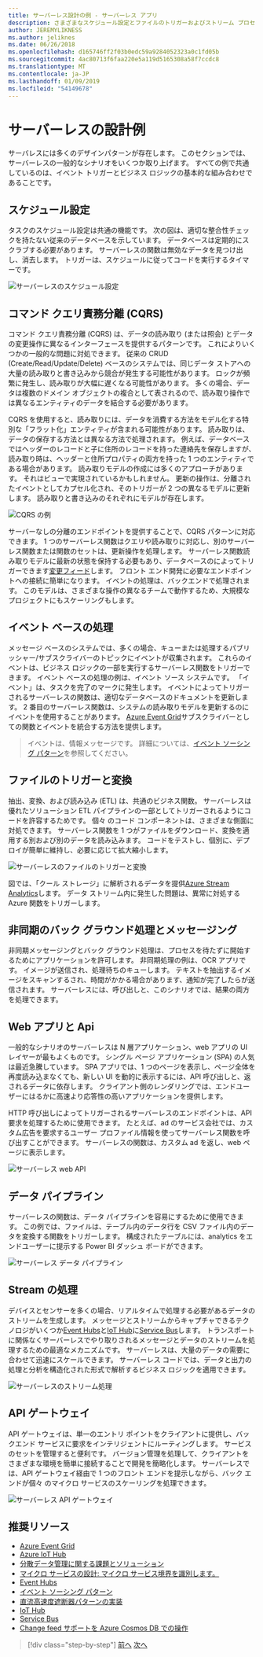 ```yaml
---
title: サーバーレス設計の例 - サーバーレス アプリ
description: さまざまなスケジュール設定とファイルのトリガーおよびストリーム プロセスにイベント ベースの処理からのサーバーレス アーキテクチャでサポートされるシナリオについて説明します。
author: JEREMYLIKNESS
ms.author: jeliknes
ms.date: 06/26/2018
ms.openlocfilehash: d165746ff2f03b0edc59a9284052323a0c1fd05b
ms.sourcegitcommit: 4ac80713f6faa220e5a119d5165308a58f7ccdc8
ms.translationtype: MT
ms.contentlocale: ja-JP
ms.lasthandoff: 01/09/2019
ms.locfileid: "54149678"
---
```

# <a name="serverless-design-examples"></a>サーバーレスの設計例

サーバレスには多くのデザインパターンが存在します。 このセクションでは、サーバーレスの一般的なシナリオをいくつか取り上げます。 すべての例で共通しているのは、イベント トリガーとビジネス ロジックの基本的な組み合わせであることです。

## <a name="scheduling"></a>スケジュール設定

タスクのスケジュール設定は共通の機能です。 次の図は、適切な整合性チェックを持たない従来のデータベースを示しています。 データベースは定期的にスクラブする必要があります。 サーバーレスの関数は無効なデータを見つけ出し、消去します。 トリガーは、スケジュールに従ってコードを実行するタイマーです。

![サーバーレスのスケジュール設定](./media/serverless-scheduling.png)

## <a name="command-and-query-responsibility-segregation-cqrs"></a>コマンド クエリ責務分離 (CQRS)

コマンド クエリ責務分離 (CQRS) は、データの読み取り (または照会) とデータの変更操作に異なるインターフェースを提供するパターンです。 これによりいくつかの一般的な問題に対処できます。 従来の CRUD (Create/Read/Update/Delete) ベースのシステムでは、同じデータ ストアへの大量の読み取りと書き込みから競合が発生する可能性があります。 ロックが頻繁に発生し、読み取りが大幅に遅くなる可能性があります。 多くの場合、データは複数のドメイン オブジェクトの複合として表されるので、読み取り操作では異なるエンティティのデータを結合する必要があります。

CQRS を使用すると、読み取りには、データを消費する方法をモデル化する特別な「フラット化」エンティティが含まれる可能性があります。 読み取りは、データの保存する方法とは異なる方法で処理されます。 例えば、データベースではヘッダーのレコードと子に住所のレコードを持った連絡先を保存しますが、読み取り時は、ヘッダーと住所プロパティの両方を持った 1 つのエンティティである場合があります。 読み取りモデルの作成には多くのアプローチがあります。 それはビューで実現されているかもしれません。 更新の操作は、分離されたイベントとしてカプセル化され、そのトリガーが 2 つの異なるモデルに更新します。 読み取りと書き込みのそれぞれにモデルが存在します。

![CQRS の例](./media/cqrs-example.png)

サーバーなしの分離のエンドポイントを提供することで、CQRS パターンに対応できます。 1 つのサーバーレス関数はクエリや読み取りに対応し、別のサーバーレス関数または関数のセットは、更新操作を処理します。 サーバーレス関数読み取りモデルに最新の状態を保持する必要もあり、データベースのによってトリガーできます[変更フィード](https://docs.microsoft.com/azure/cosmos-db/change-feed)します。 フロント エンド開発に必要なエンドポイントへの接続に簡単になります。 イベントの処理は、バックエンドで処理されます。 このモデルは、さまざまな操作の異なるチームで動作するため、大規模なプロジェクトにもスケーリングもします。

## <a name="event-based-processing"></a>イベント ベースの処理

メッセージ ベースのシステムでは、多くの場合、キューまたは処理するパブリッシャー/サブスクライバーのトピックにイベントが収集されます。 これらのイベントは、ビジネス ロジックの一部を実行するサーバーレス関数をトリガーできます。 イベント ベースの処理の例は、イベント ソース システムです。 「イベント」は、タスクを完了のマークに発生します。 イベントによってトリガーされるサーバーレスの関数は、適切なデータベースのドキュメントを更新します。 2 番目のサーバーレス関数は、システムの読み取りモデルを更新するのにイベントを使用することがあります。 [Azure Event Grid](https://docs.microsoft.com/azure/event-grid/overview)サブスクライバーとしての関数とイベントを統合する方法を提供します。

> イベントは、情報メッセージです。 詳細については、[イベント ソーシング パターン](https://docs.microsoft.com/azure/architecture/patterns/event-sourcing)を参照してください。

## <a name="file-triggers-and-transformations"></a>ファイルのトリガーと変換

抽出、変換、および読み込み (ETL) は、共通のビジネス関数。 サーバーレスは優れたソリューション ETL パイプラインの一部としてトリガーされるようにコードを許容するためです。 個々 のコード コンポーネントは、さまざまな側面に対処できます。 サーバーレス関数を 1 つがファイルをダウンロード、変換を適用する別および別のデータを読み込みます。 コードをテストし、個別に、デプロイが簡単に維持し、必要に応じて拡大縮小します。

![サーバーレスのファイルのトリガーと変換](./media/serverless-file-triggers.png)

図では、「クール ストレージ」に解析されるデータを提供[Azure Stream Analytics](https://docs.microsoft.com/azure/stream-analytics)します。 データ ストリーム内に発生した問題は、異常に対処する Azure 関数をトリガーします。

## <a name="asynchronous-background-processing-and-messaging"></a>非同期のバック グラウンド処理とメッセージング

非同期メッセージングとバック グラウンド処理は、プロセスを待たずに開始するためにアプリケーションを許可します。 非同期処理の例は、OCR アプリです。 イメージが送信され、処理待ちのキューします。 テキストを抽出するイメージをスキャンするされ、時間がかかる場合があります、通知が完了したらが送信されます。 サーバーレスには、呼び出しと、このシナリオでは、結果の両方を処理できます。

## <a name="web-apps-and-apis"></a>Web アプリと Api

一般的なシナリオのサーバーレスは N 層アプリケーション、web アプリの UI レイヤーが最もよくものです。 シングル ページ アプリケーション (SPA) の人気は最近急騰しています。 SPA アプリでは、1 つのページを表示し、ページ全体を再度読み込まなくても、新しい UI を動的に表示するには、API 呼び出しと、返されるデータに依存します。 クライアント側のレンダリングでは、エンドユーザーにはるかに高速より応答性の高いアプリケーションを提供します。

HTTP 呼び出しによってトリガーされるサーバーレスのエンドポイントは、API 要求を処理するために使用できます。 たとえば、ad のサービス会社では、カスタム広告を要求するユーザー プロファイル情報を使ってサーバーレス関数を呼び出すことができます。 サーバーレスの関数は、カスタム ad を返し、web ページに表示します。

![サーバーレス web API](./media/serverless-web-api.png)

## <a name="data-pipeline"></a>データ パイプライン

サーバーレスの関数は、データ パイプラインを容易にするために使用できます。 この例では、ファイルは、テーブル内のデータ行を CSV ファイル内のデータを変換する関数をトリガーします。 構成されたテーブルには、analytics をエンドユーザーに提示する Power BI ダッシュ ボードができます。

![サーバーレス データ パイプライン](./media/serverless-data-pipeline.png)

## <a name="stream-processing"></a>Stream の処理

デバイスとセンサーを多くの場合、リアルタイムで処理する必要があるデータのストリームを生成します。 メッセージとストリームからキャプチャできるテクノロジがいくつか[Event Hubs](https://docs.microsoft.com/azure/event-hubs/event-hubs-what-is-event-hubs)と[IoT Hub](https://docs.microsoft.com/azure/iot-hub)に[Service Bus](https://docs.microsoft.com/azure/service-bus)します。 トランスポートに関係なくサーバーレスでやり取りされるメッセージとデータのストリームを処理するための最適なメカニズムです。 サーバーレスは、大量のデータの需要に合わせて迅速にスケールできます。 サーバーレス コードでは、データと出力の処理と分析を構造化された形式で解析するビジネス ロジックを適用できます。

![サーバーレスのストリーム処理](./media/serverless-stream-processing.png)

## <a name="api-gateway"></a>API ゲートウェイ

API ゲートウェイは、単一のエントリ ポイントをクライアントに提供し、バックエンド サービスに要求をインテリジェントにルーティングします。 サービスのセットを管理すると便利です。 バージョン管理を処理して、クライアントをさまざまな環境を簡単に接続することで開発を簡略化します。 サーバーレスでは、API ゲートウェイ経由で 1 つのフロント エンドを提示しながら、バック エンドが個々 のマイクロ サービスのスケーリングを処理できます。

![サーバーレス API ゲートウェイ](./media/serverless-api-gateway.png)

## <a name="recommended-resources"></a>推奨リソース

* [Azure Event Grid](https://docs.microsoft.com/azure/event-grid/overview)
* [Azure IoT Hub](https://docs.microsoft.com/azure/iot-hub)
* [分散データ管理に関する課題とソリューション](../microservices-architecture/architect-microservice-container-applications/distributed-data-management.md)
* [マイクロ サービスの設計: マイクロ サービス境界を識別します。](https://docs.microsoft.com/azure/architecture/microservices/microservice-boundaries)
* [Event Hubs](https://docs.microsoft.com/azure/event-hubs/event-hubs-what-is-event-hubs)
* [イベント ソーシング パターン](https://docs.microsoft.com/azure/architecture/patterns/event-sourcing)
* [直流高速度遮断器パターンの実装](../microservices-architecture/implement-resilient-applications/implement-circuit-breaker-pattern.md)
* [IoT Hub](https://docs.microsoft.com/azure/iot-hub)
* [Service Bus](https://docs.microsoft.com/azure/service-bus)
* [Change feed サポートを Azure Cosmos DB での操作](https://docs.microsoft.com/azure/cosmos-db/change-feed)

>[!div class="step-by-step"]
>[前へ](serverless-architecture-considerations.md)
>[次へ](azure-serverless-platform.md)
